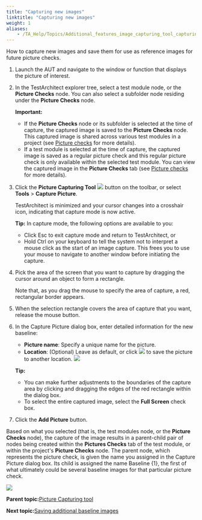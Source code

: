 ```yaml
--- 
title: "Capturing new images"
linktitle: "Capturing new images"
weight: 1
aliases: 
    - /TA_Help/Topics/Additional_features_image_capturing_tool_capturing_saving.html
---
```


How to capture new images and save them for use as reference images for future picture checks.

1.  Launch the AUT and navigate to the window or function that displays the picture of interest.

2.  In the TestArchitect explorer tree, select a test module node, or the **Picture Checks** node. You can also select a subfolder node residing under the **Picture Checks** node.

    **Important:**

    -   If the **Picture Checks** node or its subfolder is selected at the time of capture, the captured image is saved to the **Picture Checks** node. This captured image is shared across various test modules in a project \(see [Picture checks](/TA_Help/Topics/Projects_and_tests_picture_check.html) for more details\).
    -   If a test module is selected at the time of capture, the captured image is saved as a regular picture check and this regular picture check is only available within the selected test module. You can view the captured image in the **Picture Checks** tab \(see [Picture checks](/TA_Help/Topics/Projects_and_tests_picture_check.html) for more details\).
3.  Click the **Picture Capturing Tool** ![](/images//Images/Image_capturing_tool_1.png) button on the toolbar, or select **Tools** \> **Capture Picture**.

    TestArchitect is minimized and your cursor changes into a crosshair icon, indicating that capture mode is now active.

    **Tip:** In capture mode, the following options are available to you:

    -   Click Esc to exit capture mode and return to TestArchitect, or
    -   Hold Ctrl on your keyboard to tell the system not to interpret a mouse click as the start of an image capture. This frees you to use your mouse to navigate to another window before initiating the capture.
4.  Pick the area of the screen that you want to capture by dragging the cursor around an object to form a rectangle.

    Note that, as you drag the mouse to specify the area of capture, a red, rectangular border appears.

5.  When the selection rectangle covers the area of capture that you want, release the mouse button.

6.  In the Capture Picture dialog box, enter detailed information for the new baseline:

    -   **Picture name**: Specify a unique name for the picture.
    -   **Location**: \(Optional\) Leave as default, or click ![](/images//Images/btn.browse-ellipsis.01.png) to save the picture to another location.
    ![](/images//Images/capture_picture_dialog.png)

    **Tip:**

    -   You can make further adjustments to the boundaries of the capture area by clicking and dragging the edges of the red rectangle within the dialog box.
    -   To select the entire captured image, select the **Full Screen** check box.
7.  Click the **Add Picture** button.


Based on what you selected \(that is, the test modules node, or the **Picture Checks** node\), the capture of the image results in a parent-child pair of nodes being created within the **Pictures Checks** tab of the test module, or within the project's **Picture Checks** node. The parent node, which represents the picture check, is given the name you assigned in the Capture Picture dialog box. Its child is assigned the name Baseline \{1\}, the first of what ultimately could be several baseline images for that particular picture check.

![](/images//Images/Image_node_Picture_Checks.png)

**Parent topic:**[Picture Capturing tool](/TA_Help/Topics/Additional_features_image_capturing_tool.html)

**Next topic:**[Saving additional baseline images](/TA_Help/Topics/Additional_features_image_capturing_add_new_baseline.html)

